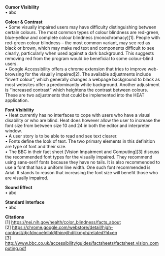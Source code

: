 **Cursor Visibility**  
• abc   

**Colour & Contrast**    
• Some visually impaired users may have difficulty distinguishing between certain colours. The most common types of colour blindness are red-green, blue-yellow and complete colour blindness (monochromacy)[1]. People with red-green colour blindness – the most common variant, may see red as black or brown, which may make red text and components difficult to see clearly, particularly when used against a dark background. This suggests removing red from the program would be beneficial to some colour-blind users.<br>
• Google Accessibility offers a chrome extension that tries to improve web-browsing for the visually impaired[2]. The available adjustments include “invert colour”, which generally changes a webpage background to black as most websites offer a predominantly white background. Another adjustment is “increased contrast” which heightens the contrast between colours. These are two adjustments that could be implemented into the HEAT application.


**Font Visibility**  
• Heat currently has no interfaces to cope with users who have a visual disability or who are blind. Heat does however 
  allow the user to increase the font size from between size 10 and 24 in both the editor and interpreter window.   
• A user story is to be able to read and see text clearer.   
• Fonts define the look of text. The two primary elements in this definition are type of font and their size.  
• The BBC in their fact sheet [Vision Impairment and Computing][3] discuss the recommended font types for the visually impaired. They recommend using sans-serif fonts because they have no tails. It is also recommended to use a font that has a uniform line width. One such font recommended is Arial. It stands to reason that increasing the font size will benefit those who are visually impaired.  

**Sound Effect**  
• abc   

**Standard Interface**  
• abc   

**Citations**<br>
[1] https://nei.nih.gov/health/color_blindness/facts_about<br>
[2] https://chrome.google.com/webstore/detail/high-contrast/djcfdncoelnlbldjfhinnjlhdjlikmph/related?hl=en<br>
[3] http://www.bbc.co.uk/accessibility/guides/factsheets/factsheet_vision_computing.pdf<br>